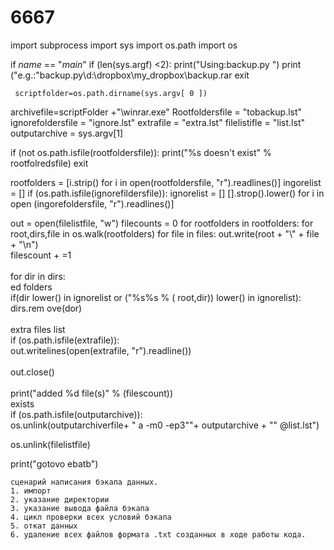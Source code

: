 # 6667
import subprocess
import sys
import os.path
import os

if _name_ == "_main_"
    if (len(sys.argf) <2):
           print("Using:backup.py <output archive file>")
           print ("e.g.:\"backup.py\d:\\dropbox\\my_dropbox\\backup.rar
            exit



     scriptfolder=os.path.dirname(sys.argv[ 0 ])
archivefile=scriptFolder +"\\winrar.exe"
 Rootfoldersfile = "tobackup.lst"
ignorefoldersfile = "ignore.lst"
extrafile = "extra.lst"
filelistifle = "list.lst"
outputarchive = sys.argv[1]

if (not os.path.isfile(rootfoldersfile)):
print("%s doesn't exist" % rootfolredsfile)
exit

rootfolders = [i.strip() for i in open(rootfoldersfile, "r").readlines()]
ingorelist = []
if
(os.path.isfile(ignorefildersfile)):
             ignorelist = []
[].strop().lower() for i in
open (ingorefoldersfile, "r").readlines()]

out = open(filelistfile, "w")
filecounts = 0 
for rootfolders in
rootfolders:
        for root,dirs,file in
os.walk(rootfolders)
              for file in files:
              out.write(root + "\\" + file + "\n")
<br/> filescount + =1<br/>
<br/> for dir in dirs:
<br/>
ed folders<br/> if(dir lower() in ignorelist or ("%s\%s % ( root,dir)) lower() in ignorelist):
<br/> dirs.rem
ove(dor)<br/>
<br/>
extra files list<br/> if (os.path.isfile(extrafile)):
<br/> out.writelines(open(extrafile, "r").readline())
<br/> <br/> out.close()
<br/><br/>  print("added %d file(s)" % (filescount)) <br/>
exists<br/> if (os.path.isfile(outputarchive)):
<br/> os.unlink(outputarchiverfile+ " a -m0 -ep3\""+ outputarchive + "\" @list.lst")

os.unlink(filelistfile)

print("gotovo ebatb")



```` 
сценарий написания бэкапа данных.
1. импорт 
2. указание директории
3. указание вывода файла бэкапа
4. цикл проверки всех условий бэкапа
5. откат данных
6. удаление всех файлов формата .txt созданных в ходе работы кода.

